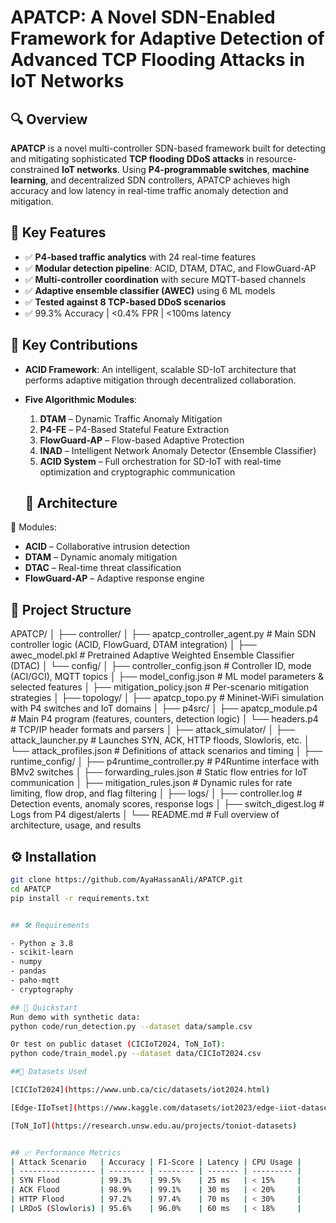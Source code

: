 # APATCP: A Novel SDN-Enabled Framework for Adaptive Detection of Advanced TCP Flooding Attacks in IoT Networks

## 🔍 Overview

**APATCP** is a novel multi-controller SDN-based framework built for detecting and mitigating sophisticated **TCP flooding DDoS attacks** in resource-constrained **IoT networks**. Using **P4-programmable switches**, **machine learning**, and decentralized SDN controllers, APATCP achieves high accuracy and low latency in real-time traffic anomaly detection and mitigation.


## 📌 Key Features

- ✅ **P4-based traffic analytics** with 24 real-time features
- ✅ **Modular detection pipeline**: ACID, DTAM, DTAC, and FlowGuard-AP
- ✅ **Multi-controller coordination** with secure MQTT-based channels
- ✅ **Adaptive ensemble classifier (AWEC)** using 6 ML models
- ✅ **Tested against 8 TCP-based DDoS scenarios**
- ✅ 99.3% Accuracy | <0.4% FPR | <100ms latency

## 🧠 Key Contributions

- **ACID Framework**: An intelligent, scalable SD-IoT architecture that performs adaptive mitigation through decentralized collaboration.
- **Five Algorithmic Modules**:
  1. **DTAM** – Dynamic Traffic Anomaly Mitigation
  2. **P4-FE** – P4-Based Stateful Feature Extraction
  3. **FlowGuard-AP** – Flow-based Adaptive Protection
  4. **INAD** – Intelligent Network Anomaly Detector (Ensemble Classifier)
  5. **ACID System** – Full orchestration for SD-IoT with real-time optimization and cryptographic communication

  ## 🧱 Architecture
🧩 Modules:
- **ACID** – Collaborative intrusion detection
- **DTAM** – Dynamic anomaly mitigation
- **DTAC** – Real-time threat classification
- **FlowGuard-AP** – Adaptive response engine

## 📂 Project Structure
APATCP/
│
├── controller/
│   ├── apatcp_controller_agent.py     # Main SDN controller logic (ACID, FlowGuard, DTAM integration)
│   ├── awec_model.pkl                 # Pretrained Adaptive Weighted Ensemble Classifier (DTAC)
│   └── config/
│       ├── controller_config.json     # Controller ID, mode (ACI/GCI), MQTT topics
│       ├── model_config.json          # ML model parameters & selected features
│       ├── mitigation_policy.json     # Per-scenario mitigation strategies
│
├── topology/
│   ├── apatcp_topo.py                 # Mininet-WiFi simulation with P4 switches and IoT domains
│
├── p4src/
│   ├── apatcp_module.p4               # Main P4 program (features, counters, detection logic)
│   └── headers.p4                     # TCP/IP header formats and parsers
│
├── attack_simulator/
│   ├── attack_launcher.py             # Launches SYN, ACK, HTTP floods, Slowloris, etc.
│   └── attack_profiles.json           # Definitions of attack scenarios and timing
│
├── runtime_config/
│   ├── p4runtime_controller.py        # P4Runtime interface with BMv2 switches
│   ├── forwarding_rules.json          # Static flow entries for IoT communication
│   ├── mitigation_rules.json          # Dynamic rules for rate limiting, flow drop, and flag filtering
│
├── logs/
│   ├── controller.log                 # Detection events, anomaly scores, response logs
│   ├── switch_digest.log              # Logs from P4 digest/alerts
│
└── README.md                          # Full overview of architecture, usage, and results

## ⚙️ Installation
```bash
git clone https://github.com/AyaHassanAli/APATCP.git
cd APATCP
pip install -r requirements.txt


## 🛠 Requirements

- Python ≥ 3.8
- scikit-learn
- numpy
- pandas
- paho-mqtt
- cryptography

## 🚀 Quickstart
Run demo with synthetic data:
python code/run_detection.py --dataset data/sample.csv

Or test on public dataset (CICIoT2024, ToN_IoT):
python code/train_model.py --dataset data/CICIoT2024.csv

##🧠 Datasets Used

[CICIoT2024](https://www.unb.ca/cic/datasets/iot2024.html)

[Edge-IIoTset](https://www.kaggle.com/datasets/iot2023/edge-iiot-dataset)

[ToN_IoT](https://research.unsw.edu.au/projects/toniot-datasets)


## 📈 Performance Metrics
| Attack Scenario   | Accuracy | F1-Score | Latency | CPU Usage |
| ----------------- | -------- | -------- | ------- | --------- |
| SYN Flood         | 99.3%    | 99.5%    | 25 ms   | < 15%     |
| ACK Flood         | 98.9%    | 99.1%    | 30 ms   | < 20%     |
| HTTP Flood        | 97.2%    | 97.4%    | 70 ms   | < 30%     |
| LRDoS (Slowloris) | 95.6%    | 96.0%    | 60 ms   | < 18%     |

